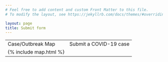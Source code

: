 ```yaml
---
# Feel free to add content and custom Front Matter to this file.
# To modify the layout, see https://jekyllrb.com/docs/themes/#overriding-theme-defaults

layout: page
title: Submit form
---
```


<!-- scripts copied from Shraddha's original -->
<script src="vendor/jquery/jquery-3.2.1.min.js"></script>
<script src="vendor/bootstrap/js/popper.js"></script>
<script src="vendor/bootstrap/js/bootstrap.min.js"></script>
<script src="vendor/select2/select2.min.js"></script>
<script src="vendor/tilt/tilt.jquery.min.js"></script>
<script >
  $('.js-tilt').tilt({
  scale: 1.1
  })
</script>

<script>
$('.contact1-form').on('submit',function(e){
       //optional validation code here
       alert('hi there');
  
        e.preventDefault();
      
        $.ajax({
            url: "https://script.google.com/macros/s/AKfycbyoouz-6mVMOT_eCOVgW6SznUL1sPeIIP5D0V9vh4Sz5p7uNbdk/exec",
            method: "POST",
            dataType: "json",
            data: $(".contact1-form").serialize(),
            success: function(response) {
                
                if(response.result == "success") {
                    $('.contact1-form')[0].reset();
                    alert('Thank you for contacting us.');
                    return true;
                }
                else {
                    alert("Something went wrong. Please try again.")
                }
            },
            error: function() {
                
                alert("Something went wrong. Please try again.")
            }
        })
    });
</script>
<script src="js/main.js"></script>

<table class="heavyborder">
  <tr>
    <td class="noborder"><span class="contact1-form-title">Case/Outbreak Map</span></td>
    <td  class="noborder"><span class="contact1-form-title">Submit a COVID-19 case</span></td>
  </tr>

  <tr>
    <td  class="noborder" valign="top">{% include map.html %}</td>
  </tr>

</table>


